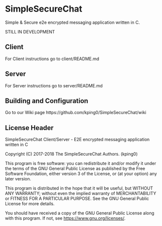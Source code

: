 <h1>SimpleSecureChat</h1>

 Simple & Secure e2e encrypted messaging application written in C.
 
 STILL IN DEVELOPMENT

<h2>Client</h2> 
  For Client instructions go to client/README.md
<h2>Server</h2>
  For Server instructions go to server/README.md
<h2>Building and Configuration</h2>
  Go to our Wiki page https://github.com/kping0/SimpleSecureChat/wiki
<h2>License Header</h2>

  SimpleSecureChat Client/Server - E2E encrypted messaging application written in C
  
  Copyright (C) 2017-2018 The SimpleSecureChat Authors. (kping0)

  This program is free software: you can redistribute it and/or modify
  it under the terms of the GNU General Public License as published by
  the Free Software Foundation, either version 3 of the License, or
  (at your option) any later version.

  This program is distributed in the hope that it will be useful,
  but WITHOUT ANY WARRANTY; without even the implied warranty of
  MERCHANTABILITY or FITNESS FOR A PARTICULAR PURPOSE.  See the
  GNU General Public License for more details.

  You should have received a copy of the GNU General Public License
  along with this program.  If not, see <https://www.gnu.org/licenses/>.

